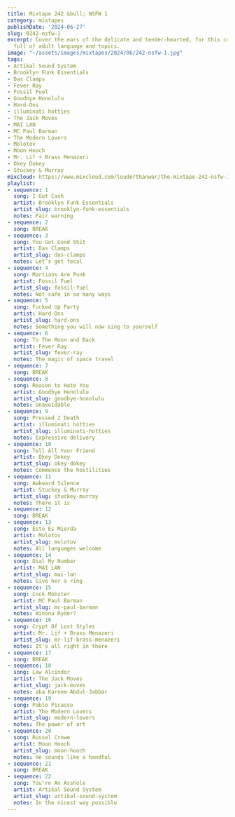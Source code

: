 ```yaml
---
title: Mixtape 242 &bull; NSFW 1
category: mixtapes
publishDate: '2024-06-27'
slug: 0242-nsfw-1
excerpt: Cover the ears of the delicate and tender-hearted, for this collection is
  full of adult language and topics.
image: "~/assets/images/mixtapes/2024/06/242-nsfw-1.jpg"
tags:
- Artikal Sound System
- Brooklyn Funk Essentials
- Das Clamps
- Fever Ray
- Fossil Fuel
- Goodbye Honolulu
- Hard‐Ons
- illuminati hotties
- The Jack Moves
- MAI LAN
- MC Paul Barman
- The Modern Lovers
- Molotov
- Moon Hooch
- Mr. Lif + Brass Menazeri
- Okey Dokey
- Stuckey & Murray
mixcloud: https://www.mixcloud.com/louderthanwar/the-mixtape-242-nsfw-1-2024-06-27/
playlist:
- sequence: 1
  song: I Got Cash
  artist: Brooklyn Funk Essentials
  artist_slug: brooklyn-funk-essentials
  notes: Fair warning
- sequence: 2
  song: BREAK
- sequence: 3
  song: You Got Good Shit
  artist: Das Clamps
  artist_slug: das-clamps
  notes: Let’s get fecal
- sequence: 4
  song: Martians Are Punk
  artist: Fossil Fuel
  artist_slug: fossil-fuel
  notes: Not safe in so many ways
- sequence: 5
  song: Fucked Up Party
  artist: Hard‐Ons
  artist_slug: hard-ons
  notes: Something you will now sing to yourself
- sequence: 6
  song: To The Moon and Back
  artist: Fever Ray
  artist_slug: fever-ray
  notes: The magic of space travel
- sequence: 7
  song: BREAK
- sequence: 8
  song: Reason to Hate You
  artist: Goodbye Honolulu
  artist_slug: goodbye-honolulu
  notes: Unavoidable
- sequence: 9
  song: Pressed 2 Death
  artist: illuminati hotties
  artist_slug: illuminati-hotties
  notes: Expressive delivery
- sequence: 10
  song: Tell All Your Friend
  artist: Okey Dokey
  artist_slug: okey-dokey
  notes: Commence the hostilities
- sequence: 11
  song: Awkward Silence
  artist: Stuckey & Murray
  artist_slug: stuckey-murray
  notes: There it is
- sequence: 12
  song: BREAK
- sequence: 13
  song: Esto Es Mierda
  artist: Molotov
  artist_slug: molotov
  notes: All languages welcome
- sequence: 14
  song: Dial My Number
  artist: MAI LAN
  artist_slug: mai-lan
  notes: Give her a ring
- sequence: 15
  song: Cock Mobster
  artist: MC Paul Barman
  artist_slug: mc-paul-barman
  notes: Winona Ryder?
- sequence: 16
  song: Crypt Of Lost Styles
  artist: Mr. Lif + Brass Menazeri
  artist_slug: mr-lif-brass-menazeri
  notes: It's all right in there
- sequence: 17
  song: BREAK
- sequence: 18
  song: Lew Alcindor
  artist: The Jack Moves
  artist_slug: jack-moves
  notes: aka Kareem Abdul-Jabbar
- sequence: 19
  song: Pablo Picasso
  artist: The Modern Lovers
  artist_slug: modern-lovers
  notes: The power of art
- sequence: 20
  song: Russel Crowe
  artist: Moon Hooch
  artist_slug: moon-hooch
  notes: He sounds like a handful
- sequence: 21
  song: BREAK
- sequence: 22
  song: You're An Asshole
  artist: Artikal Sound System
  artist_slug: artikal-sound-system
  notes: In the nicest way possible
---
```


